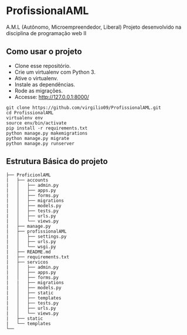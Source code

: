 # ProfissionalAML
A.M.L (Autônomo, Microempreendedor, Liberal)
Projeto desenvolvido na disciplina de programação web II
## Como usar o projeto
* Clone esse repositório.
* Crie um virtualenv com Python 3.
* Ative o virtualenv.
* Instale as dependências.
* Rode as migrações.
* Accesse: http://127.0.0.1:8000/

```
git clone https://github.com/virgilio09/ProfissionalAML.git
cd ProfissionalAML
virtualenv env
source env/bin/activate
pip install -r requirements.txt
python manage.py makemigrations
python manage.py migrate
python manage.py runserver
```
## Estrutura Básica do projeto
```
├── ProficionlAML   
|   ├── accounts
|   │   ├── admin.py
|   │   ├── apps.py
|   │   ├── forms.py
|   │   ├── migrations
|   │   ├── models.py
|   │   ├── tests.py
|   │   ├── urls.py
|   │   └── views.py
|   ├── manage.py
|   ├── profissionalAML
|   │   ├── settings.py
|   │   ├── urls.py
|   │   └── wsgi.py
|   ├── README.md
|   ├── requirements.txt
|   ├── servicos
|   │   ├── admin.py
|   │   ├── apps.py
|   │   ├── forms.py
|   |   ├── migrations
|   │   ├── models.py
|   │   ├── static
|   │   ├── templates
|   │   ├── tests.py
|   │   ├── urls.py
|   │   └── views.py
|   ├── static
|   └── templates
└──    
```
